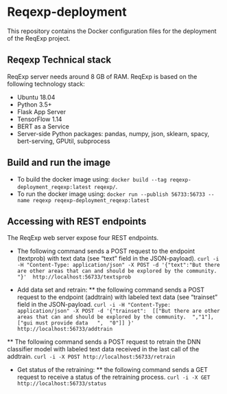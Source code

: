 # Reqexp-deployment
This repository contains the Docker configuration files for the deployment of the ReqExp project.

## Reqexp Technical stack
ReqExp server needs around 8 GB of RAM. ReqExp is based on the following technology stack:
* Ubuntu 18.04
* Python 3.5+
* Flask App Server
* TensorFlow 1.14
* BERT as a Service
* Server-side Python packages: pandas, numpy, json, sklearn, spacy, bert-serving, GPUtil, subprocess

## Build and run the image

* To build the docker image using: `docker build --tag reqexp-deployment_reqexp:latest reqexp/`.
* To run the docker image using: `docker run --publish 56733:56733 --name reqexp reqexp-deployment_reqexp:latest`

## Accessing with REST endpoints
The ReqExp web server expose four REST endpoints.
* The following command sends a POST request to the endpoint (textprob) with text data (see “text” field in the JSON-payload).
`curl -i -H "Content-Type: application/json" -X POST -d '{"text":"But there are other areas that can and should be explored by the community. "}'  http://localhost:56733/textsprob`

* Add data set and retrain: 
** the following command sends a POST request to the endpoint (addtrain) with labeled text data (see “trainset” field in the JSON-payload. 
`curl -i -H "Content-Type: application/json" -X POST -d '{"trainset":  [["But there are other areas that can and should be explored by the community.  ","1"],["gui must provide data   ",  "0"]] }' http://localhost:56733/addtrain`

** The following command sends a POST request to retrain the DNN classifier model with labeled text data received in the last call of the addtrain. 
`curl -i -X POST http://localhost:56733/retrain`

* Get status of the retraining: 
** the following command sends a GET request to receive a status of the retraining process.
`curl -i -X GET http://localhost:56733/status`
